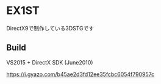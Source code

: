 # EX1ST
DirectX9で制作している3DSTGです

## Build
VS2015 + DirectX SDK (June2010)

https://i.gyazo.com/b45ae2d3fd12ee35fcbc6054f790957c

